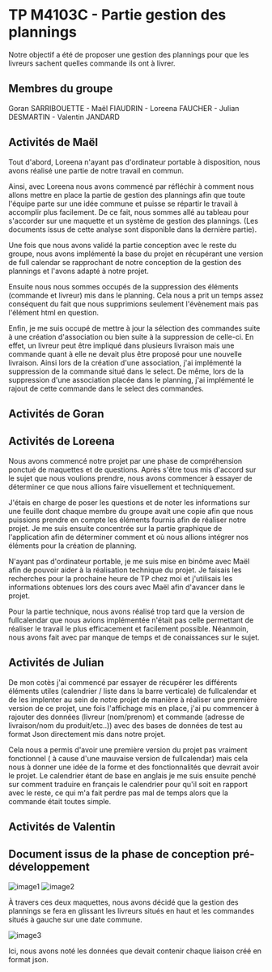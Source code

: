 # TP M4103C - Partie gestion des plannings

Notre objectif a été de proposer une gestion des plannings pour que les livreurs sachent quelles commande ils ont à livrer.

## Membres du groupe

Goran SARRIBOUETTE - Maël FIAUDRIN - Loreena FAUCHER - Julian DESMARTIN - Valentin JANDARD

## Activités de Maël

Tout d'abord, Loreena n'ayant pas d'ordinateur portable à disposition, nous avons réalisé une partie de notre travail en commun.

Ainsi, avec Loreena nous avons commencé par réfléchir à comment nous allons mettre en place la partie de gestion des plannings afin que toute l'équipe parte sur une idée commune et puisse se répartir le travail à accomplir plus facilement. De ce fait, nous sommes allé au tableau pour s'accorder sur une maquette et un système de gestion des plannings. (Les documents issus de cette analyse sont disponible dans la dernière partie).

Une fois que nous avons validé la partie conception avec le reste du groupe, nous avons implémenté la base du projet en récupérant une version de full calendar se rapprochant de notre conception de la gestion des plannings et l'avons adapté à notre projet.

Ensuite nous nous sommes occupés de la suppression des éléments (commande et livreur)  mis dans le planning. Cela nous a prit un temps assez conséquent du fait que nous supprimions seulement l'évènement mais pas l'élément html en question.

Enfin, je me suis occupé de mettre à jour la sélection des commandes suite à une création d'association ou bien suite à la suppression de celle-ci. En effet, un livreur peut être impliqué dans plusieurs livraison mais une commande quant à elle ne devait plus être proposé pour une nouvelle livraison. Ainsi lors de la création d'une association, j'ai implémenté la suppression de la commande situé dans le select. De même, lors de la suppression d'une association placée dans le planning, j'ai implémenté le rajout de cette commande dans le select des commandes.

## Activités de Goran



## Activités de Loreena

Nous avons commencé notre projet par une phase de compréhension ponctué de maquettes et de questions. Après s'être tous mis d'accord sur le sujet que nous voulions prendre, nous avons commencer à essayer de déterminer ce que nous allions faire visuellement et techniquement.

  J'étais en charge de poser les questions et de noter les informations sur une feuille dont chaque membre du groupe avait une copie afin que nous puissions prendre en compte les éléments fournis afin de réaliser notre projet. Je me suis ensuite concentrée sur la partie graphique de l'application afin de déterminer comment et où nous allions intégrer nos éléments pour la création de planning.

  N'ayant pas d'ordinateur portable, je me suis mise en binôme avec Maël afin de pouvoir aider à la réalisation technique du projet. Je faisais les recherches pour la prochaine heure de TP chez moi et j'utilisais les informations obtenues lors des cours avec Maël afin d'avancer dans le projet.

  Pour la partie technique, nous avons réalisé trop tard que la version de fullcalendar que nous avions implémentée n'était pas celle permettant de réaliser le travail le plus efficacement et facilement possible. Néanmoin, nous avons fait avec par manque de temps et de conaissances sur le sujet.

## Activités de Julian

De mon cotès j'ai commencé par essayer de récupérer les différents éléments utiles (calendrier / liste dans la barre verticale) de fullcalendar et de les implenter au sein de notre projet de manière à réaliser une première version de ce projet, une fois l'affichage mis en place, j'ai pu commencer à rajouter des données (livreur (nom/prenom) et commande (adresse de livraison/nom du produit/etc..)) avec des bases de données de test au format Json directement mis dans notre projet.

Cela nous a permis d'avoir une première version du projet pas vraiment fonctionnel ( à cause d'une mauvaise version de fullcalendar) mais cela nous à donner une idée de la forme et des fonctionnalités que devrait avoir le projet. Le calendrier étant de base en anglais je me suis ensuite penché sur comment traduire en français le calendrier pour qu'il soit en rapport avec le reste, ce qui m'a fait perdre pas mal de temps alors que la commande était toutes simple.

## Activités de Valentin



## Document issus de la phase de conception pré-développement

![image1](https://github.com/Oydrey/TP-M4103C/blob/master/image/IMG_20200207_150032.jpg)
![image2](https://github.com/Oydrey/TP-M4103C/blob/master/image/IMG_20200207_150051.jpg)

À travers ces deux maquettes, nous avons décidé que la gestion des plannings se fera en glissant les livreurs situés en haut et les commandes situés à gauche sur une date commune.

![image3](https://github.com/Oydrey/TP-M4103C/blob/master/image/JPEG_20200331_162401.jpg)

 Ici, nous avons noté les données que devait contenir chaque liaison créé en format json.

